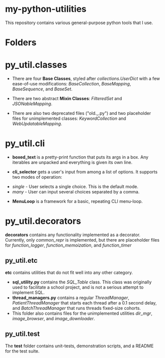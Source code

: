 # my-python-utilities

This repository contains various general-purpose python tools that I use.


# Folders

# py_util.classes

* There are four __Base Classes__, styled after _collections.UserDict_ with a few ease-of-use modifications: _BaseCollection_, _BaseMapping_, _BaseSequence_, and _BaseSet_.

* There are two abstract __Mixin Classes__: _FilteredSet_ and _JSONableMapping_.

* There are also two deprecated files ("old.\_.py") and two placeholder files for unimplemented classes: _KeywordCollection_ and _WebUpdatableMapping_.

# py_util.cli

* __boxed\_text__ is a pretty-print function that puts its args in a box.  Any iterables are unpacked and everything is given its own line.

* __cli\_selector__ gets a user's input from among a list of options.  It supports two modes of operation:
 - _single_ - User selects a single choice.  This is the default mode.
 - _many_ - User can input several choices separated by a comma.

*  __MenuLoop__ is a framework for a basic, repeating CLI menu-loop.

# py_util.decorators

**decorators** contains any functionality implemented as a decorator.  Currently, only _common\_repr_ is implemented, but there are placeholder files for _function\_logger_, _function\_memoization_, and _function\_timer_

## py_util.etc
**etc** contains utilities that do not fit well into any other category.

* **sql_utility.py** contains the *SQL\_Table* class.  This class was originally used to facilitate a school project, and is not a serious attempt to implement SQL.
* **thread_managers.py** contains a regular _ThreadManager_, _PatientThreadManager_ that starts each thread after a 0.1 second delay, and _BatchThreadManager_ that runs threads fixed-size cohorts.
* This folder also contains files for the unimplemented utilities *dir\_mgr*, *image\_browser*, and *image\_downloader*.

## py_util.test

The **test** folder contains unit-tests, demonstration scripts, and a README for the test suite.
